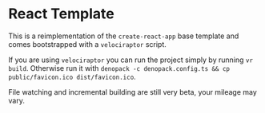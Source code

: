 # React Template

This is a reimplementation of the `create-react-app` base template and comes bootstrapped with a `velociraptor` script.

If you are using `velociraptor` you can run the project simply by running `vr build`. Otherwise run it with `denopack -c denopack.config.ts && cp public/favicon.ico dist/favicon.ico`.

File watching and incremental building are still very beta, your mileage may vary.
